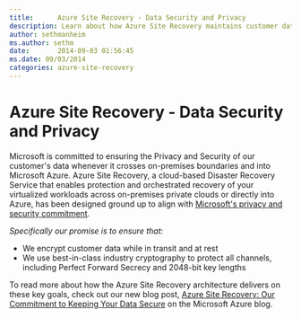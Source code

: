 ```yaml
---
title:      Azure Site Recovery - Data Security and Privacy
description: Learn about how Azure Site Recovery maintains customer data security and privacy.
author: sethmanheim
ms.author: sethm
date:       2014-09-03 01:56:45
ms.date: 09/03/2014
categories: azure-site-recovery
---
```

# Azure Site Recovery - Data Security and Privacy

Microsoft is committed to ensuring the Privacy and Security of our customer's data whenever it crosses on-premises boundaries and into Microsoft Azure. Azure Site Recovery, a cloud-based Disaster Recovery Service that enables protection and orchestrated recovery of your virtualized workloads across on-premises private clouds or directly into Azure, has been designed ground up to align with [Microsoft's privacy and security commitment](https://aka.ms/asrsecurityblog_bradblog). 

_Specifically our promise is to ensure that:_

  * We encrypt customer data while in transit and at rest 
  * We use best-in-class industry cryptography to protect all channels, including Perfect Forward Secrecy and 2048-bit key lengths



To read more about how the Azure Site Recovery architecture delivers on these key goals, check out our new blog post, [Azure Site Recovery: Our Commitment to Keeping Your Data Secure](https://aka.ms/virtualization_azure_blog_security_blog) on the Microsoft Azure blog.
